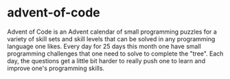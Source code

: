 # advent-of-code
Advent of Code is an Advent calendar of small programming puzzles for a variety of skill sets and skill levels that can be solved in any programming language one likes. Every day for 25 days this month one have small programming challenges that one need to solve to complete the "tree". Each day, the questions get a little bit harder to really push one to learn and improve one's programming skills.
